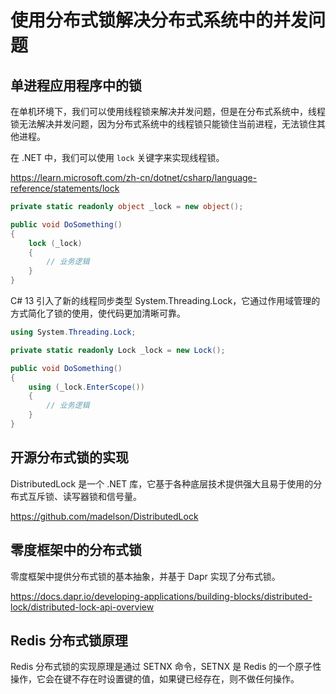 # 使用分布式锁解决分布式系统中的并发问题

## 单进程应用程序中的锁

在单机环境下，我们可以使用线程锁来解决并发问题，但是在分布式系统中，线程锁无法解决并发问题，因为分布式系统中的线程锁只能锁住当前进程，无法锁住其他进程。

在 .NET 中，我们可以使用 `lock` 关键字来实现线程锁。

https://learn.microsoft.com/zh-cn/dotnet/csharp/language-reference/statements/lock

```csharp
private static readonly object _lock = new object();

public void DoSomething()
{
    lock (_lock)
    {
        // 业务逻辑
    }
}
```

C# 13 引入了新的线程同步类型 System.Threading.Lock，它通过作用域管理的方式简化了锁的使用，使代码更加清晰可靠。

```csharp
using System.Threading.Lock;

private static readonly Lock _lock = new Lock();

public void DoSomething()
{
    using (_lock.EnterScope())
    {
        // 业务逻辑
    }
}
```

## 开源分布式锁的实现

DistributedLock 是一个 .NET 库，它基于各种底层技术提供强大且易于使用的分布式互斥锁、读写器锁和信号量。

https://github.com/madelson/DistributedLock

## 零度框架中的分布式锁

零度框架中提供分布式锁的基本抽象，并基于 Dapr 实现了分布式锁。

https://docs.dapr.io/developing-applications/building-blocks/distributed-lock/distributed-lock-api-overview


## Redis 分布式锁原理

Redis 分布式锁的实现原理是通过 SETNX 命令，SETNX 是 Redis 的一个原子性操作，它会在键不存在时设置键的值，如果键已经存在，则不做任何操作。
